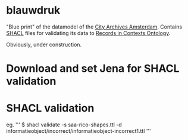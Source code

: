 # blauwdruk

"Blue print" of the datamodel of the [City Archives Amsterdam](https://archief.amsterdam/). Contains [SHACL](https://www.w3.org/TR/shacl/) files for validating its data to [Records in Contexts Ontology](https://www.ica.org/standards/RiC/ontology).

Obviously, under construction.

# Download and set Jena for SHACL validation

# SHACL validation

eg. 
'''
$ shacl validate -s saa-rico-shapes.ttl -d informatieobject/incorrect/informatieobject-incorrect1.ttl
'''


